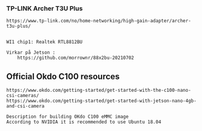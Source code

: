 
### TP-LINK Archer T3U Plus
```
https://www.tp-link.com/no/home-networking/high-gain-adapter/archer-t3u-plus/


WI1 chip1: Realtek RTL8812BU

Virkar på Jetson :
	https://github.com/morrownr/88x2bu-20210702
```

## Official Okdo C100 resources
```
https://www.okdo.com/getting-started/get-started-with-the-c100-nano-csi-cameras/
https://www.okdo.com/getting-started/get-started-with-jetson-nano-4gb-and-csi-camera
```
```
Description for building OKdo C100 eMMC image
According to NVIDIA it is recommended to use Ubuntu 18.04
```

